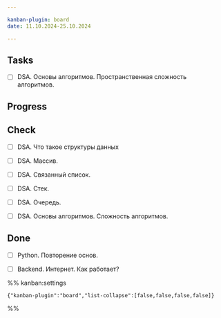 ```yaml
---

kanban-plugin: board
date: 11.10.2024-25.10.2024

---
```


## Tasks

- [ ] DSA. Основы алгоритмов. Пространственная сложность алгоритмов.


## Progress



## Check

- [ ] DSA. Что такое структуры данных
- [ ] DSA. Массив.
- [ ] DSA. Связанный список.
- [ ] DSA. Стек.
- [ ] DSA. Очередь.
- [ ] DSA. Основы алгоритмов. Сложность алгоритмов.


## Done

- [ ] Python. Повторение основ.
- [ ] Backend. Интернет. Как работает?




%% kanban:settings
```
{"kanban-plugin":"board","list-collapse":[false,false,false,false]}
```
%%